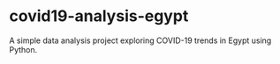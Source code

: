 # covid19-analysis-egypt
A simple data analysis project exploring COVID-19 trends in Egypt using Python.
